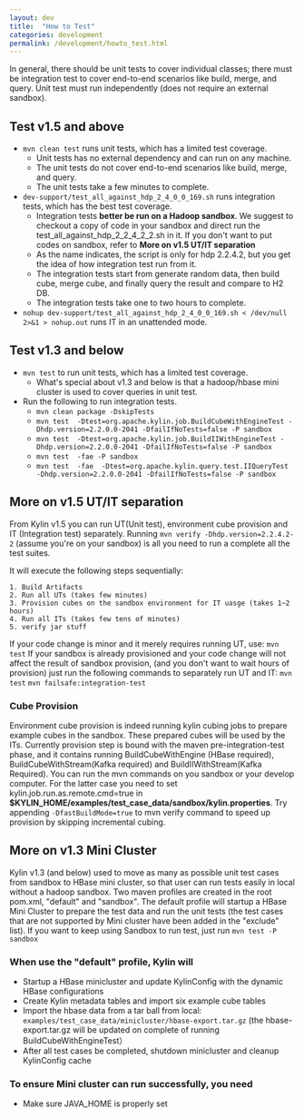 ```yaml
---
layout: dev
title:  "How to Test"
categories: development
permalink: /development/howto_test.html
---
```


In general, there should be unit tests to cover individual classes; there must be integration test to cover end-to-end scenarios like build, merge, and query. Unit test must run independently (does not require an external sandbox).

## Test v1.5 and above

* `mvn clean test` runs unit tests, which has a limited test coverage.
    * Unit tests has no external dependency and can run on any machine.
    * The unit tests do not cover end-to-end scenarios like build, merge, and query.
    * The unit tests take a few minutes to complete.
* `dev-support/test_all_against_hdp_2_4_0_0_169.sh` runs integration tests, which has the best test coverage.
    * Integration tests __better be run on a Hadoop sandbox__. We suggest to checkout a copy of code in your sandbox and direct run the test_all_against_hdp_2_2_4_2_2.sh in it. If you don't want to put codes on sandbox, refer to __More on v1.5 UT/IT separation__
    * As the name indicates, the script is only for hdp 2.2.4.2, but you get the idea of how integration test run from it.
    * The integration tests start from generate random data, then build cube, merge cube, and finally query the result and compare to H2 DB.
    * The integration tests take one to two hours to complete.
* `nohup dev-support/test_all_against_hdp_2_4_0_0_169.sh < /dev/null 2>&1 > nohup.out` runs IT in an unattended mode.

## Test v1.3 and below

* `mvn test` to run unit tests, which has a limited test coverage.
    * What's special about v1.3 and below is that a hadoop/hbase mini cluster is used to cover queries in unit test.
* Run the following to run integration tests.
    * `mvn clean package -DskipTests`
    * `mvn test  -Dtest=org.apache.kylin.job.BuildCubeWithEngineTest -Dhdp.version=2.2.0.0-2041 -DfailIfNoTests=false -P sandbox`
    * `mvn test  -Dtest=org.apache.kylin.job.BuildIIWithEngineTest -Dhdp.version=2.2.0.0-2041 -DfailIfNoTests=false -P sandbox`
    * `mvn test  -fae -P sandbox`
    * `mvn test  -fae  -Dtest=org.apache.kylin.query.test.IIQueryTest -Dhdp.version=2.2.0.0-2041 -DfailIfNoTests=false -P sandbox`

## More on v1.5 UT/IT separation

From Kylin v1.5 you can run UT(Unit test), environment cube provision and IT (Integration test) separately. 
Running `mvn verify -Dhdp.version=2.2.4.2-2`  (assume you're on your sandbox) is all you need to run a complete all the test suites.

It will execute the following steps sequentially:
 
    1. Build Artifacts 
    2. Run all UTs (takes few minutes) 
    3. Provision cubes on the sandbox environment for IT uasge (takes 1~2 hours) 
    4. Run all ITs (takes few tens of minutes) 
    5. verify jar stuff 

If your code change is minor and it merely requires running UT, use: 
`mvn test`
If your sandbox is already provisioned and your code change will not affect the result of sandbox provision, (and you don't want to wait hours of provision) just run the following commands to separately run UT and IT: 
`mvn test`
`mvn failsafe:integration-test`

### Cube Provision

Environment cube provision is indeed running kylin cubing jobs to prepare example cubes in the sandbox. These prepared cubes will be used by the ITs. Currently provision step is bound with the maven pre-integration-test phase, and it contains running BuildCubeWithEngine (HBase required), BuildCubeWithStream(Kafka required) and BuildIIWithStream(Kafka Required). You can run the mvn commands on you sandbox or your develop computer. For the latter case you need to set kylin.job.run.as.remote.cmd=true in __$KYLIN_HOME/examples/test_case_data/sandbox/kylin.properties__. 
Try appending `-DfastBuildMode=true` to mvn verify command to speed up provision by skipping incremental cubing. 

## More on v1.3 Mini Cluster

Kylin v1.3 (and below) used to move as many as possible unit test cases from sandbox to HBase mini cluster, so that user can run tests easily in local without a hadoop sandbox. Two maven profiles are created in the root pom.xml, "default" and "sandbox". The default profile will startup a HBase Mini Cluster to prepare the test data and run the unit tests (the test cases that are not supported by Mini cluster have been added in the "exclude" list). If you want to keep using Sandbox to run test, just run `mvn test -P sandbox`

### When use the "default" profile, Kylin will

* Startup a HBase minicluster and update KylinConfig with the dynamic HBase configurations
* Create Kylin metadata tables and import six example cube tables
* Import the hbase data from a tar ball from local: `examples/test_case_data/minicluster/hbase-export.tar.gz` (the hbase-export.tar.gz will be updated on complete of running BuildCubeWithEngineTest）
* After all test cases be completed, shutdown minicluster and cleanup KylinConfig cache

### To ensure Mini cluster can run successfully, you need

* Make sure JAVA_HOME is properly set
